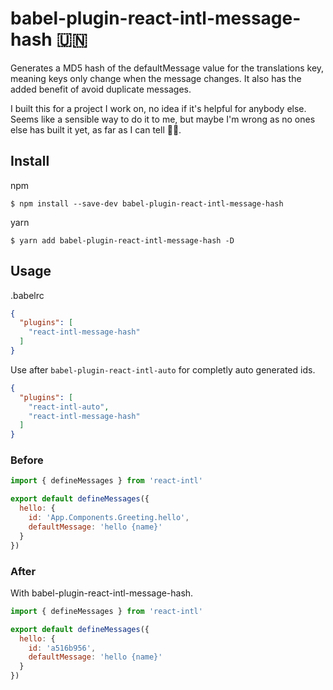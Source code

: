# babel-plugin-react-intl-message-hash 🇺🇳

Generates a MD5 hash of the defaultMessage value for the translations key, meaning keys only change when the message changes. It also has the added benefit of avoid duplicate messages.

I built this for a project I work on, no idea if it's helpful for anybody else. Seems like a sensible way to do it to me, but maybe I'm wrong as no ones else has built it yet, as far as I can tell 🤷‍♂️.

## Install

npm

```
$ npm install --save-dev babel-plugin-react-intl-message-hash
```

yarn

```
$ yarn add babel-plugin-react-intl-message-hash -D
```

## Usage

.babelrc

```json
{
  "plugins": [
    "react-intl-message-hash"
  ]
}
```

Use after `babel-plugin-react-intl-auto` for completly auto generated ids.


```json
{
  "plugins": [
    "react-intl-auto",
    "react-intl-message-hash"
  ]
}
```

### Before

```js
import { defineMessages } from 'react-intl'

export default defineMessages({
  hello: {
    id: 'App.Components.Greeting.hello',
    defaultMessage: 'hello {name}'
  }
})
```

### After

With babel-plugin-react-intl-message-hash.

```js
import { defineMessages } from 'react-intl'

export default defineMessages({
  hello: {
    id: 'a516b956',
    defaultMessage: 'hello {name}'
  }
})
```